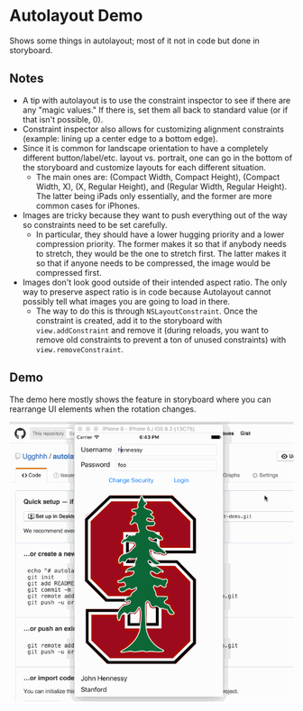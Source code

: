 # Autolayout Demo
Shows some things in autolayout; most of it not in code but done in storyboard.

## Notes
  * A tip with autolayout is to use the constraint inspector to see if there are any "magic values."  If there is, set them all back to standard value (or if that isn't possible, 0).
  * Constraint inspector also allows for customizing alignment constraints (example: lining up a center edge to a bottom edge).
  * Since it is common for landscape orientation to have a completely different button/label/etc. layout vs. portrait, one can go in the bottom of the storyboard and customize layouts for each different situation.
    * The main ones are: (Compact Width, Compact Height), (Compact Width, X), (X, Regular Height), and (Regular Width, Regular Height).  The latter being iPads only essentially, and the former are more common cases for iPhones.
  * Images are tricky because they want to push everything out of the way so constraints need to be set carefully.
    * In particular, they should have a lower hugging priority and a lower compression priority.  The former makes it so that if anybody needs to stretch, they would be the one to stretch first.  The latter makes it so that if anyone needs to be compressed, the image would be compressed first.
  * Images don't look good outside of their intended aspect ratio.  The only way to preserve aspect ratio is in code because Autolayout cannot possibly tell what images you are going to load in there.
    * The way to do this is through `NSLayoutConstraint`.  Once the constraint is created, add it to the storyboard with `view.addConstraint` and remove it (during reloads, you want to remove old constraints to prevent a ton of unused constraints) with `view.removeConstraint`.

## Demo
The demo here mostly shows the feature in storyboard where you can rearrange UI elements when the rotation changes.

![Walkthrough](auto_demo.gif)
